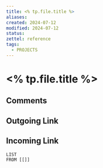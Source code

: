 ```yaml
---
title: <% tp.file.title %>
aliases: 
created: 2024-07-12
modified: 2024-07-12
status: 
zettel: reference
tags:
  - PROJECTS
---
```

#  <% tp.file.title %>

## Comments

## Outgoing Link

## Incoming Link
```dataview
LIST
FROM [[]]
```
